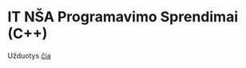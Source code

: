 # IT NŠA Programavimo Sprendimai (C++)

Užduotys [čia](https://www.nsa.smm.lt/egzaminai-ir-pasiekimu-patikrinimai/brandos-egzaminai/egzaminu-uzduotys/)
